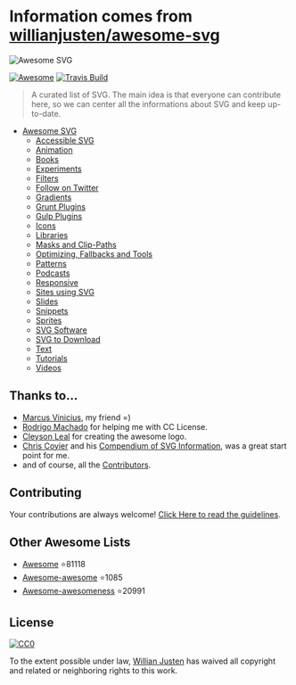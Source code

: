 # Information comes from [willianjusten/awesome-svg](https://github.com/willianjusten/awesome-svg)
<img src="https://rawgit.com/willianjusten/awesome-svg/master/logo.svg" alt="Awesome SVG">

[![Awesome](https://cdn.rawgit.com/sindresorhus/awesome/d7305f38d29fed78fa85652e3a63e154dd8e8829/media/badge.svg)](https://github.com/sindresorhus/awesome) [![Travis Build](https://travis-ci.org/willianjusten/awesome-svg.svg?branch=master)](https://travis-ci.org/willianjusten/awesome-svg)

> A curated list of SVG. The main idea is that everyone can contribute here, so we can center all the informations about SVG and keep up-to-date.

- [Awesome SVG](#awesome-svg)
	- [Accessible SVG](topics/Accessibility.md)
	- [Animation](topics/Animation.md)
	- [Books](topics/Books.md)
	- [Experiments](topics/Experiments.md)
	- [Filters](topics/Filters.md)
	- [Follow on Twitter](topics/Follow-twitter.md)
	- [Gradients](topics/Gradients.md)
	- [Grunt Plugins](topics/Grunt-plugins.md)
	- [Gulp Plugins](topics/Gulp-plugins.md)
	- [Icons](topics/Icons.md)
	- [Libraries](topics/Libraries.md)
	- [Masks and Clip-Paths](topics/Masks-clips.md)
	- [Optimizing, Fallbacks and Tools](topics/Optimization-tools.md)
	- [Patterns](topics/Patterns.md)
	- [Podcasts](topics/Podcasts.md)
	- [Responsive](topics/Responsive.md)
	- [Sites using SVG](topics/Sites-using-svg.md)
	- [Slides](topics/Slides.md)
	- [Snippets](topics/Snippets.md)
	- [Sprites](topics/Sprites.md)
	- [SVG Software](topics/Softwares.md)
	- [SVG to Download](topics/Downloads.md)
	- [Text](topics/Text.md)
	- [Tutorials](topics/Tutorials.md)
	- [Videos](topics/Videos.md)

## Thanks to...

* [Marcus Vinicius](https://github.com/mvfsillva), my friend =)
* [Rodrigo Machado](https://github.com/rcmachado) for helping me with CC License.
* [Cleyson Leal](https://github.com/Cleysonlb) for creating the awesome logo.
* [Chris Coyier](https://chriscoyier.net/) and his [Compendium of SVG Information](https://css-tricks.com/mega-list-svg-information/), was a great start point for me.
* and of course, all the [Contributors](https://github.com/willianjusten/awesome-svg/graphs/contributors).


## Contributing

Your contributions are always welcome! [Click Here to read the guidelines](https://github.com/willianjusten/awesome-svg/blob/master/contributing.md).

## Other Awesome Lists

* [Awesome](https://github.com/sindresorhus/awesome) :star:81118
* [Awesome-awesome](https://github.com/emijrp/awesome-awesome) :star:1085
* [Awesome-awesomeness](https://github.com/bayandin/awesome-awesomeness) :star:20991

## License

[![CC0](https://i.creativecommons.org/l/by/4.0/88x31.png)](https://creativecommons.org/licenses/by/4.0/)

To the extent possible under law, [Willian Justen](https://github.com/willianjusten) has waived all copyright and related or neighboring rights to this work.


